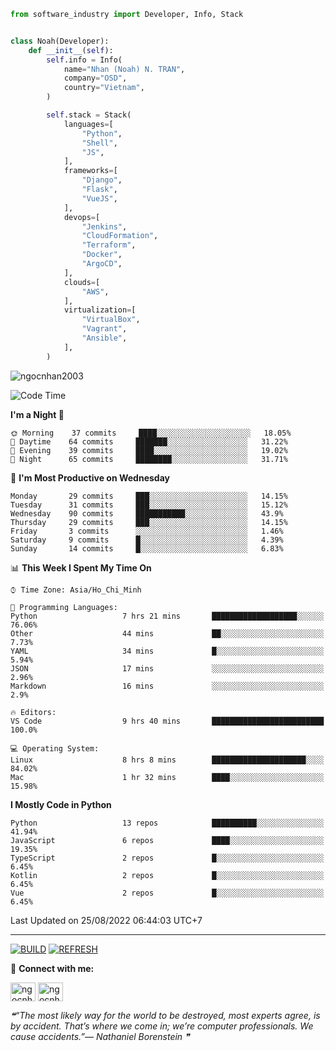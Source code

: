 ```python
from software_industry import Developer, Info, Stack


class Noah(Developer):
    def __init__(self):
        self.info = Info(
            name="Nhan (Noah) N. TRAN",
            company="OSD",
            country="Vietnam",
        )

        self.stack = Stack(
            languages=[
                "Python",
                "Shell",
                "JS",
            ],
            frameworks=[
                "Django",
                "Flask",
                "VueJS",
            ],
            devops=[
                "Jenkins",
                "CloudFormation",
                "Terraform",
                "Docker",
                "ArgoCD",
            ],
            clouds=[
                "AWS",
            ],
            virtualization=[
                "VirtualBox",
                "Vagrant",
                "Ansible",
            ],
        )
```
<img src="https://komarev.com/ghpvc/?username=ngocnhan2003&label=Profile%20views&color=0e75b6&style=flat" alt="ngocnhan2003" /> 

<!--START_SECTION:waka-->
![Code Time](http://img.shields.io/badge/Code%20Time-471%20hrs%204%20mins-blue)

**I'm a Night 🦉** 

```text
🌞 Morning    37 commits     ████░░░░░░░░░░░░░░░░░░░░░   18.05% 
🌆 Daytime    64 commits     ███████░░░░░░░░░░░░░░░░░░   31.22% 
🌃 Evening    39 commits     ████░░░░░░░░░░░░░░░░░░░░░   19.02% 
🌙 Night      65 commits     ████████░░░░░░░░░░░░░░░░░   31.71%

```
📅 **I'm Most Productive on Wednesday** 

```text
Monday       29 commits     ███░░░░░░░░░░░░░░░░░░░░░░   14.15% 
Tuesday      31 commits     ███░░░░░░░░░░░░░░░░░░░░░░   15.12% 
Wednesday    90 commits     ███████████░░░░░░░░░░░░░░   43.9% 
Thursday     29 commits     ███░░░░░░░░░░░░░░░░░░░░░░   14.15% 
Friday       3 commits      ░░░░░░░░░░░░░░░░░░░░░░░░░   1.46% 
Saturday     9 commits      █░░░░░░░░░░░░░░░░░░░░░░░░   4.39% 
Sunday       14 commits     █░░░░░░░░░░░░░░░░░░░░░░░░   6.83%

```


📊 **This Week I Spent My Time On** 

```text
⌚︎ Time Zone: Asia/Ho_Chi_Minh

💬 Programming Languages: 
Python                   7 hrs 21 mins       ███████████████████░░░░░░   76.06% 
Other                    44 mins             ██░░░░░░░░░░░░░░░░░░░░░░░   7.73% 
YAML                     34 mins             █░░░░░░░░░░░░░░░░░░░░░░░░   5.94% 
JSON                     17 mins             ░░░░░░░░░░░░░░░░░░░░░░░░░   2.96% 
Markdown                 16 mins             ░░░░░░░░░░░░░░░░░░░░░░░░░   2.9%

🔥 Editors: 
VS Code                  9 hrs 40 mins       █████████████████████████   100.0%

💻 Operating System: 
Linux                    8 hrs 8 mins        █████████████████████░░░░   84.02% 
Mac                      1 hr 32 mins        ████░░░░░░░░░░░░░░░░░░░░░   15.98%

```

**I Mostly Code in Python** 

```text
Python                   13 repos            ██████████░░░░░░░░░░░░░░░   41.94% 
JavaScript               6 repos             ████░░░░░░░░░░░░░░░░░░░░░   19.35% 
TypeScript               2 repos             █░░░░░░░░░░░░░░░░░░░░░░░░   6.45% 
Kotlin                   2 repos             █░░░░░░░░░░░░░░░░░░░░░░░░   6.45% 
Vue                      2 repos             █░░░░░░░░░░░░░░░░░░░░░░░░   6.45%

```



 Last Updated on 25/08/2022 06:44:03 UTC+7
<!--END_SECTION:waka-->

<hr>

[![BUILD](https://github.com/ngocnhan2003/ngocnhan2003/actions/workflows/001_build.yml/badge.svg)](https://github.com/ngocnhan2003/ngocnhan2003/actions/workflows/001_build.yml)
[![REFRESH](https://github.com/ngocnhan2003/ngocnhan2003/actions/workflows/002_refresh.yml/badge.svg)](https://github.com/ngocnhan2003/ngocnhan2003/actions/workflows/002_refresh.yml)

🔗 **Connect with me:**

<a href="https://linkedin.com/in/ngocnhan2003" target="blank"><img align="center" src="https://raw.githubusercontent.com/rahuldkjain/github-profile-readme-generator/master/src/images/icons/Social/linked-in-alt.svg" alt="ngocnhan2003" height="30" width="40" /></a>
<a href="https://instagram.com/ngocnhan2003" target="blank"><img align="center" src="https://raw.githubusercontent.com/rahuldkjain/github-profile-readme-generator/master/src/images/icons/Social/instagram.svg" alt="ngocnhan2003" height="30" width="40" /></a>


<!--STARTS_HERE_QUOTE_README-->
<i>❝“The most likely way for the world to be destroyed, most experts agree, is by accident.  That’s where we come in; we’re computer professionals.  We cause accidents.”— Nathaniel Borenstein   ❞</i>
<!--ENDS_HERE_QUOTE_README-->